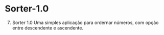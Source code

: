 # Sorter-1.0
7. Sorter 1.0
Uma simples aplicação para ordernar números, com opção entre descendente e ascendente.
